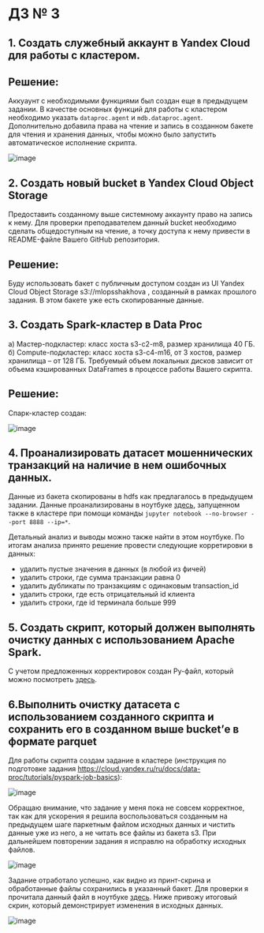 # ДЗ № 3
## 1. Создать служебный аккаунт в Yandex Cloud для работы с кластером.

## Решение:
Аккуаунт с необходимыми функциями был создан еще в предыдущем задании. В качестве основных функций для работы с кластером необходимо указать ```dataproc.agent``` и ```mdb.dataproc.agent```. Дополнительно добавила права на чтение и запись в созданном бакете для чтения и хранения данных, чтобы можно было запустить автоматическое исполнение скрипта. 

![image](https://github.com/shakhovak/MLOps_HW/assets/89096305/6bf6edb3-ce66-4eaf-a7bb-aaaa1ec2a019)

## 2. Создать новый bucket в Yandex Cloud Object Storage
Предоставить созданному выше системному аккаунту право на запись к нему. Для проверки преподавателем данный bucket необходимо сделать общедоступным на чтение, а точку доступа к нему привести в README-файле Вашего GitHub репозитория.

## Решение:
Буду использовать бакет с публичным доступом создан из UI Yandex Cloud Object Storage s3://mlopsshakhova , созданный в рамках прошлого задания. В этом бакете уже есть скопированные данные.

## 3. Создать Spark-кластер в Data Proc
а) Мастер-подкластер: класс хоста s3-c2-m8, размер хранилища 40 ГБ.
б) Compute-подкластер: класс хоста s3-c4-m16, от 3 хостов, размер хранилища – от 128 ГБ. Требуемый объем локальных дисков зависит от объема кэшированных DataFrames в процессе работы Вашего скрипта.

## Решение:
Спарк-кластер создан:

![image](https://github.com/shakhovak/MLOps_HW/assets/89096305/ff61eede-0dd7-4b07-8a72-0b0a9596bb91)

## 4. Проанализировать датасет мошеннических транзакций на наличие в нем ошибочных данных.

Данные из бакета скопированы в hdfs как предлагалось в предыдущем задании. Данные проанализированы в ноутбуке [здесь](https://github.com/shakhovak/MLOps_HW/blob/master/HW_3/data_review.ipynb), запущенном также в кластере при помощи команды ```jupyter notebook --no-browser --port 8888 --ip=*```.

Детальный анализ и выводы можно также найти в этом ноутбуке.
По итогам анализа принято решение провести следующие корретировки в данных:
- удалить пустые значения в данных (в любой из фичей)
- удалить строки, где сумма транзакции равна 0
- удалить дубликаты по транзакциям с одинаковым transaction_id
- удалить строки, где есть отрицательный id клиента
- удалить строки, где id терминала больше 999

## 5. Cоздать скрипт, который должен выполнять очистку данных с использованием Apache Spark.
С учетом предложенных корректировок создан Py-файл, который можно посмотреть [здесь](https://github.com/shakhovak/MLOps_HW/blob/master/HW_3/pyspark_script.py).

## 6.Выполнить очистку датасета с использованием созданного скрипта и сохранить его в созданном выше bucket’е в формате parquet
Для работы скрипта создам задание в кластере (инструкция по подготовке задания https://cloud.yandex.ru/ru/docs/data-proc/tutorials/pyspark-job-basics):

![image](https://github.com/shakhovak/MLOps_HW/assets/89096305/de29aa64-3051-476d-932b-887b47a50f5e)

Обращаю внимание, что задание у меня пока не совсем корректное, так как для ускорения я решила воспользоваться созданным на предыдущем шаге паркетным файлом исходных данных и чистить данные уже из него, а не читать все файлы из бакета s3. При дальнейшем повторении задания я исправлю на обработку исходных файлов.

![image](https://github.com/shakhovak/MLOps_HW/assets/89096305/aee62728-71c7-4f22-838b-5134519fe1f3)

Задание отработало успешно, как видно из принт-скрина и обработанные файлы сохранились в указанный бакет.
Для проверки я прочитала данный файл в ноутбуке [здесь](https://github.com/shakhovak/MLOps_HW/blob/master/HW_3/check_file_after_preprocess.ipynb). Ниже привожу итоговый скрин, который демонстрирует изменения в исходных данных.

![image](https://github.com/shakhovak/MLOps_HW/assets/89096305/e93e8728-6cfc-4ce8-8ff6-e6bfceed2e3a)







